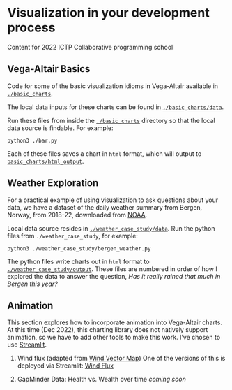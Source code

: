 # Visualization in your development process 

Content for 2022 ICTP Collaborative programming school

## Vega-Altair Basics 

Code for some of the basic visualization idioms in Vega-Altair available in [`./basic_charts`](./basic_charts/). 

The local data inputs for these charts can be found in [`./basic_charts/data`](./basic_charts/data/). 

Run these files from inside the [`./basic_charts`](./basic_charts/) directory so that the local data source is findable. For example: 

    python3 ./bar.py

Each of these files saves a chart in `html` format, which will output to [`basic_charts/html_output`](./basic_charts/html_output/).

## Weather Exploration

For a practical example of using visualization to ask questions about your data, we have a dataset of the daily weather summary from Bergen, Norway, from 2018-22, downloaded from [NOAA](https://www.ncdc.noaa.gov/cdo-web/datasets). 

Local data source resides in [`./weather_case_study/data`](./weather_case_study/data). Run the python files from `./weather_case_study`, for example:

    python3 ./weather_case_study/bergen_weather.py

The python files write charts out in `html` format to [`./weather_case_study/output`](./weather_case_study/output). These files are numbered in order of how I explored the data to answer the question, *Has it really rained that much in Bergen this year?*


## Animation

This section explores how to incorporate animation into Vega-Altair charts. At this time (Dec 2022), this charting library does not natively support animation, so we have to add other tools to make this work. I've chosen to use [Streamlit](https://docs.streamlit.io/).

1. Wind flux (adapted from [Wind Vector Map](https://altair-viz.github.io/gallery/wind_vector_map.html))
One of the versions of this is deployed via Streamlit: [Wind Flux](https://lauragarrison87-learn-alta-animationwind-steps-btn-slide-2a6u5v.streamlit.app/)

2. GapMinder Data: Health vs. Wealth over time  *coming soon*